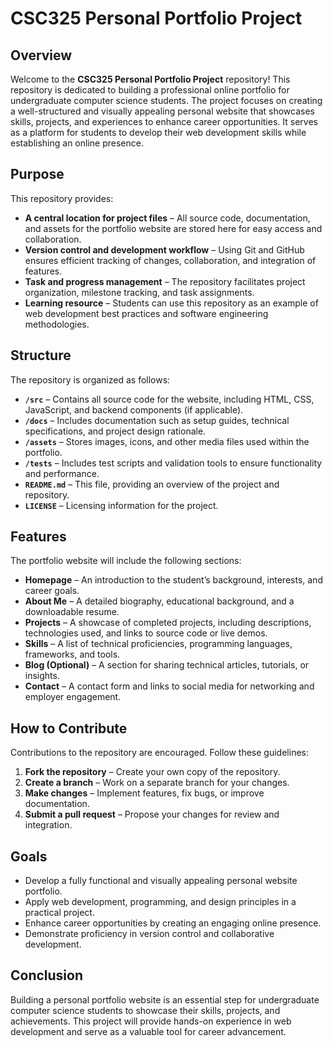 # CSC325 Personal Portfolio Project

## Overview

Welcome to the **CSC325 Personal Portfolio Project** repository! This repository is dedicated to building a professional online portfolio for undergraduate computer science students. The project focuses on creating a well-structured and visually appealing personal website that showcases skills, projects, and experiences to enhance career opportunities. It serves as a platform for students to develop their web development skills while establishing an online presence.

## Purpose

This repository provides:

- **A central location for project files** – All source code, documentation, and assets for the portfolio website are stored here for easy access and collaboration.
- **Version control and development workflow** – Using Git and GitHub ensures efficient tracking of changes, collaboration, and integration of features.
- **Task and progress management** – The repository facilitates project organization, milestone tracking, and task assignments.
- **Learning resource** – Students can use this repository as an example of web development best practices and software engineering methodologies.

## Structure

The repository is organized as follows:

- **`/src`** – Contains all source code for the website, including HTML, CSS, JavaScript, and backend components (if applicable).
- **`/docs`** – Includes documentation such as setup guides, technical specifications, and project design rationale.
- **`/assets`** – Stores images, icons, and other media files used within the portfolio.
- **`/tests`** – Includes test scripts and validation tools to ensure functionality and performance.
- **`README.md`** – This file, providing an overview of the project and repository.
- **`LICENSE`** – Licensing information for the project.

## Features

The portfolio website will include the following sections:

- **Homepage** – An introduction to the student’s background, interests, and career goals.
- **About Me** – A detailed biography, educational background, and a downloadable resume.
- **Projects** – A showcase of completed projects, including descriptions, technologies used, and links to source code or live demos.
- **Skills** – A list of technical proficiencies, programming languages, frameworks, and tools.
- **Blog (Optional)** – A section for sharing technical articles, tutorials, or insights.
- **Contact** – A contact form and links to social media for networking and employer engagement.

## How to Contribute

Contributions to the repository are encouraged. Follow these guidelines:

1. **Fork the repository** – Create your own copy of the repository.
2. **Create a branch** – Work on a separate branch for your changes.
3. **Make changes** – Implement features, fix bugs, or improve documentation.
4. **Submit a pull request** – Propose your changes for review and integration.

## Goals

- Develop a fully functional and visually appealing personal website portfolio.
- Apply web development, programming, and design principles in a practical project.
- Enhance career opportunities by creating an engaging online presence.
- Demonstrate proficiency in version control and collaborative development.

## Conclusion

Building a personal portfolio website is an essential step for undergraduate computer science students to showcase their skills, projects, and achievements. This project will provide hands-on experience in web development and serve as a valuable tool for career advancement.
